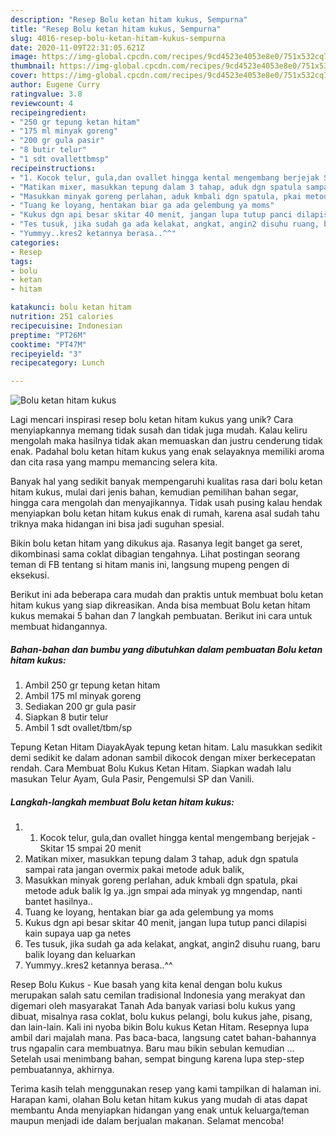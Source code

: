 ```yaml
---
description: "Resep Bolu ketan hitam kukus, Sempurna"
title: "Resep Bolu ketan hitam kukus, Sempurna"
slug: 4016-resep-bolu-ketan-hitam-kukus-sempurna
date: 2020-11-09T22:31:05.621Z
image: https://img-global.cpcdn.com/recipes/9cd4523e4053e8e0/751x532cq70/bolu-ketan-hitam-kukus-foto-resep-utama.jpg
thumbnail: https://img-global.cpcdn.com/recipes/9cd4523e4053e8e0/751x532cq70/bolu-ketan-hitam-kukus-foto-resep-utama.jpg
cover: https://img-global.cpcdn.com/recipes/9cd4523e4053e8e0/751x532cq70/bolu-ketan-hitam-kukus-foto-resep-utama.jpg
author: Eugene Curry
ratingvalue: 3.8
reviewcount: 4
recipeingredient:
- "250 gr tepung ketan hitam"
- "175 ml minyak goreng"
- "200 gr gula pasir"
- "8 butir telur"
- "1 sdt ovallettbmsp"
recipeinstructions:
- "1. Kocok telur, gula,dan ovallet hingga kental mengembang berjejak Skitar 15 smpai 20 menit"
- "Matikan mixer, masukkan tepung dalam 3 tahap, aduk dgn spatula sampai rata jangan overmix pakai metode aduk balik,"
- "Masukkan minyak goreng perlahan, aduk kmbali dgn spatula, pkai metode aduk balik lg ya..jgn smpai ada minyak yg mngendap, nanti bantet hasilnya.."
- "Tuang ke loyang, hentakan biar ga ada gelembung ya moms"
- "Kukus dgn api besar skitar 40 menit, jangan lupa tutup panci dilapisi kain supaya uap ga netes"
- "Tes tusuk, jika sudah ga ada kelakat, angkat, angin2 disuhu ruang, baru balik loyang dan keluarkan"
- "Yummyy..kres2 ketannya berasa..^^"
categories:
- Resep
tags:
- bolu
- ketan
- hitam

katakunci: bolu ketan hitam 
nutrition: 251 calories
recipecuisine: Indonesian
preptime: "PT26M"
cooktime: "PT47M"
recipeyield: "3"
recipecategory: Lunch

---
```



![Bolu ketan hitam kukus](https://img-global.cpcdn.com/recipes/9cd4523e4053e8e0/751x532cq70/bolu-ketan-hitam-kukus-foto-resep-utama.jpg)

Lagi mencari inspirasi resep bolu ketan hitam kukus yang unik? Cara menyiapkannya memang tidak susah dan tidak juga mudah. Kalau keliru mengolah maka hasilnya tidak akan memuaskan dan justru cenderung tidak enak. Padahal bolu ketan hitam kukus yang enak selayaknya memiliki aroma dan cita rasa yang mampu memancing selera kita.

Banyak hal yang sedikit banyak mempengaruhi kualitas rasa dari bolu ketan hitam kukus, mulai dari jenis bahan, kemudian pemilihan bahan segar, hingga cara mengolah dan menyajikannya. Tidak usah pusing kalau hendak menyiapkan bolu ketan hitam kukus enak di rumah, karena asal sudah tahu triknya maka hidangan ini bisa jadi suguhan spesial.

Bikin bolu ketan hitam yang dikukus aja. Rasanya legit banget ga seret, dikombinasi sama coklat dibagian tengahnya. Lihat postingan seorang teman di FB tentang si hitam manis ini, langsung mupeng pengen di eksekusi.


Berikut ini ada beberapa cara mudah dan praktis untuk membuat bolu ketan hitam kukus yang siap dikreasikan. Anda bisa membuat Bolu ketan hitam kukus memakai 5 bahan dan 7 langkah pembuatan. Berikut ini cara untuk membuat hidangannya.

<!--inarticleads1-->

##### Bahan-bahan dan bumbu yang dibutuhkan dalam pembuatan Bolu ketan hitam kukus:

1. Ambil 250 gr tepung ketan hitam
1. Ambil 175 ml minyak goreng
1. Sediakan 200 gr gula pasir
1. Siapkan 8 butir telur
1. Ambil 1 sdt ovallet/tbm/sp


Tepung Ketan Hitam DiayakAyak tepung ketan hitam. Lalu masukkan sedikit demi sedikit ke dalam adonan sambil dikocok dengan mixer berkecepatan rendah. Cara Membuat Bolu Kukus Ketan Hitam. Siapkan wadah lalu masukan Telur Ayam, Gula Pasir, Pengemulsi SP dan Vanili. 

<!--inarticleads2-->

##### Langkah-langkah membuat Bolu ketan hitam kukus:

1. 1. Kocok telur, gula,dan ovallet hingga kental mengembang berjejak - Skitar 15 smpai 20 menit
1. Matikan mixer, masukkan tepung dalam 3 tahap, aduk dgn spatula sampai rata jangan overmix pakai metode aduk balik,
1. Masukkan minyak goreng perlahan, aduk kmbali dgn spatula, pkai metode aduk balik lg ya..jgn smpai ada minyak yg mngendap, nanti bantet hasilnya..
1. Tuang ke loyang, hentakan biar ga ada gelembung ya moms
1. Kukus dgn api besar skitar 40 menit, jangan lupa tutup panci dilapisi kain supaya uap ga netes
1. Tes tusuk, jika sudah ga ada kelakat, angkat, angin2 disuhu ruang, baru balik loyang dan keluarkan
1. Yummyy..kres2 ketannya berasa..^^


Resep Bolu Kukus - Kue basah yang kita kenal dengan bolu kukus merupakan salah satu cemilan tradisional Indonesia yang merakyat dan digemari oleh masyarakat Tanah Ada banyak variasi bolu kukus yang dibuat, misalnya rasa coklat, bolu kukus pelangi, bolu kukus jahe, pisang, dan lain-lain. Kali ini nyoba bikin Bolu kukus Ketan Hitam. Resepnya lupa ambil dari majalah mana. Pas baca-baca, langsung catet bahan-bahannya trus ngapalin cara membuatnya. Baru mau bikin sebulan kemudian … Setelah usai menimbang bahan, sempat bingung karena lupa step-step pembuatannya, akhirnya. 

Terima kasih telah menggunakan resep yang kami tampilkan di halaman ini. Harapan kami, olahan Bolu ketan hitam kukus yang mudah di atas dapat membantu Anda menyiapkan hidangan yang enak untuk keluarga/teman maupun menjadi ide dalam berjualan makanan. Selamat mencoba!
